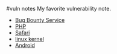#vuln notes
My favorite vulnerability note.
- [Bug Bounty Service](./bugbounty.md)
- [PHP](./php.md)
- [Safari](./safari.md)
- [linux kernel](./linux_kernel.md)
- [Android](./android.md)
